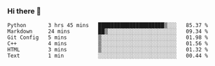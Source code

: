 ### Hi there 👋

<!--START_SECTION:waka-->

```text
Python       3 hrs 45 mins   █████████████████████▒░░░   85.37 %
Markdown     24 mins         ██▒░░░░░░░░░░░░░░░░░░░░░░   09.34 %
Git Config   5 mins          ▒░░░░░░░░░░░░░░░░░░░░░░░░   01.98 %
C++          4 mins          ▒░░░░░░░░░░░░░░░░░░░░░░░░   01.56 %
HTML         3 mins          ▒░░░░░░░░░░░░░░░░░░░░░░░░   01.32 %
Text         1 min           ░░░░░░░░░░░░░░░░░░░░░░░░░   00.44 %
```

<!--END_SECTION:waka-->
